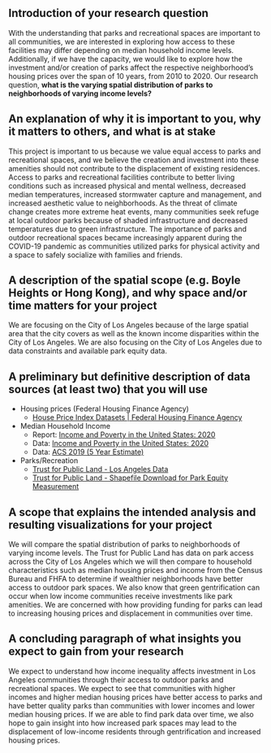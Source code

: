 ## Introduction of your research question
With the understanding that parks and recreational spaces are important to all communities, we are interested in exploring how access to these facilities may differ depending on median household income levels. Additionally, if we have the capacity, we would like to explore how the investment and/or creation of parks affect the respective neighborhood’s housing prices over the span of 10 years, from 2010 to 2020. 
Our research question, **what is the varying spatial distribution of parks to neighborhoods of varying income levels?** 

## An explanation of why it is important to you, why it matters to others, and what is at stake
This project is important to us because we value equal access to parks and recreational spaces, and we believe the creation and investment into these amenities should not contribute to the displacement of existing residences. Access to parks and recreational facilities contribute to better living conditions such as increased physical and mental wellness, decreased median temperatures, increased stormwater capture and management, and increased aesthetic value to neighborhoods. As the threat of climate change creates more extreme heat events, many communities seek refuge at local outdoor parks because of shaded infrastructure and decreased temperatures due to green infrastructure. The importance of parks and outdoor recreational spaces became increasingly apparent during the COVID-19 pandemic as communities utilized parks for physical activity and a space to safely socialize with families and friends.

## A description of the spatial scope (e.g. Boyle Heights or Hong Kong), and why space and/or time matters for your project
We are focusing on the City of Los Angeles because of the large spatial area that the city covers as well as the known income disparities within the City of Los Angeles. We are also focusing on the City of Los Angeles due to data constraints and available park equity data. 

## A preliminary but definitive description of data sources (at least two) that you will use
* Housing prices (Federal Housing Finance Agency)
  * [House Price Index Datasets | Federal Housing Finance Agency](https://www.fhfa.gov/DataTools/Downloads/Pages/House-Price-Index-Datasets.aspx)
* Median Household Income 
  * Report: [Income and Poverty in the United States: 2020](https://www.census.gov/library/publications/2021/demo/p60-273.html)
  * Data: [Income and Poverty in the United States: 2020](https://www.census.gov/data/tables/2021/demo/income-poverty/p60-273.html)
  * Data: [ACS 2019 (5 Year Estimate)](https://www.socialexplorer.com/reports/socialexplorer/en/report/c4eda872-756f-11ec-af9a-d7b410c4fe4f)
* Parks/Recreation
  * [Trust for Public Land - Los Angeles Data](https://www.tpl.org/city/los-angeles-california)
  * [Trust for Public Land - Shapefile Download for Park Equity Measurement ](https://www.tpl.org/parkserve/downloads )

## A scope that explains the intended analysis and resulting visualizations for your project
We will compare the spatial distribution of parks to neighborhoods of varying income levels. The Trust for Public Land has data on park access across the City of Los Angeles which we will then compare to household characteristics such as median housing prices and income from the Census Bureau and FHFA to determine if wealthier neighborhoods have better access to outdoor park spaces. We also know that green gentrification can occur when low income communities receive investments like park amenities. We are concerned with how providing funding for parks can lead to increasing housing prices and displacement in communities over time. 

## A concluding paragraph of what insights you expect to gain from your research
We expect to understand how income inequality affects investment in Los Angeles communities through their access to outdoor parks and recreational spaces. We expect to see that communities with higher incomes and higher median housing prices have better access to parks and have better quality parks than communities with lower incomes and lower median housing prices. If we are able to find park data over time, we also hope to gain insight into how increased park spaces may lead to the displacement of low-income residents through gentrification and increased housing prices. 

 
